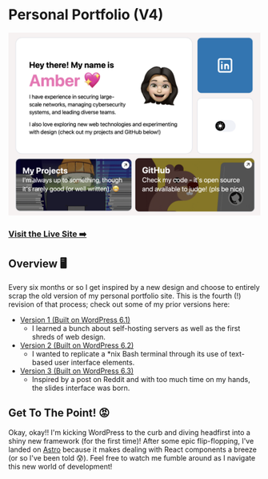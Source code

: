 # Personal Portfolio (V4)

![Homepage Screenshot](readme-screenshot.png)

### [Visit the Live Site ➡️](https://ambercaravalho.github.io/personal-site-v4/)

## Overview 🖥️
Every six months or so I get inspired by a new design and choose to entirely scrap the old version of my personal portfolio site. This is the fourth (!) revision of that process; check out some of my prior versions here:

- [Version 1 (Built on WordPress 6.1)](https://web.archive.org/web/20230513131828/https://ambercaravalho.com/)
    - I learned a bunch about self-hosting servers as well as the first shreds of web design.
- [Version 2 (Built on WordPress 6.2)](https://v2.ambercaravalho.com)
    - I wanted to replicate a *nix Bash terminal through its use of text-based user interface elements.
- [Version 3 (Built on WordPress 6.3)](https://v3.ambercaravalho.com)
    - Inspired by a post on Reddit and with too much time on my hands, the slides interface was born.

## Get To The Point! 😡

Okay, okay!! I'm kicking WordPress to the curb and diving headfirst into a shiny new framework (for the first time)! After some epic flip-flopping, I've landed on [Astro](https://astro.build) because it makes dealing with React components a breeze (or so I've been told 😰). Feel free to watch me fumble around as I navigate this new world of development!
